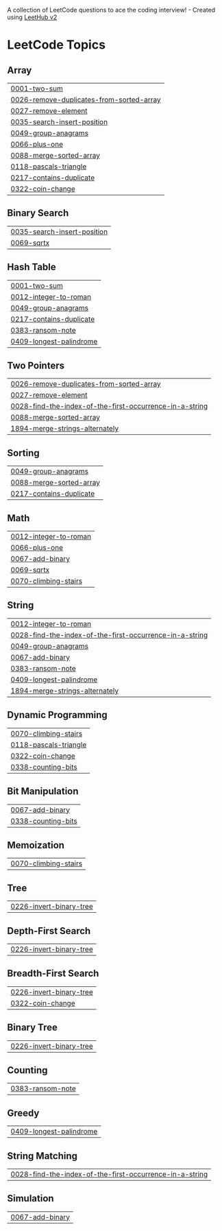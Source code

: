 A collection of LeetCode questions to ace the coding interview! - Created using [LeetHub v2](https://github.com/arunbhardwaj/LeetHub-2.0)
<!---LeetCode Topics Start-->
# LeetCode Topics
## Array
|  |
| ------- |
| [0001-two-sum](https://github.com/cookiepingyen/LeeCode_Practice/tree/master/0001-two-sum) |
| [0026-remove-duplicates-from-sorted-array](https://github.com/cookiepingyen/LeeCode_Practice/tree/master/0026-remove-duplicates-from-sorted-array) |
| [0027-remove-element](https://github.com/cookiepingyen/LeeCode_Practice/tree/master/0027-remove-element) |
| [0035-search-insert-position](https://github.com/cookiepingyen/LeeCode_Practice/tree/master/0035-search-insert-position) |
| [0049-group-anagrams](https://github.com/cookiepingyen/LeeCode_Practice/tree/master/0049-group-anagrams) |
| [0066-plus-one](https://github.com/cookiepingyen/LeeCode_Practice/tree/master/0066-plus-one) |
| [0088-merge-sorted-array](https://github.com/cookiepingyen/LeeCode_Practice/tree/master/0088-merge-sorted-array) |
| [0118-pascals-triangle](https://github.com/cookiepingyen/LeeCode_Practice/tree/master/0118-pascals-triangle) |
| [0217-contains-duplicate](https://github.com/cookiepingyen/LeeCode_Practice/tree/master/0217-contains-duplicate) |
| [0322-coin-change](https://github.com/cookiepingyen/LeeCode_Practice/tree/master/0322-coin-change) |
## Binary Search
|  |
| ------- |
| [0035-search-insert-position](https://github.com/cookiepingyen/LeeCode_Practice/tree/master/0035-search-insert-position) |
| [0069-sqrtx](https://github.com/cookiepingyen/LeeCode_Practice/tree/master/0069-sqrtx) |
## Hash Table
|  |
| ------- |
| [0001-two-sum](https://github.com/cookiepingyen/LeeCode_Practice/tree/master/0001-two-sum) |
| [0012-integer-to-roman](https://github.com/cookiepingyen/LeeCode_Practice/tree/master/0012-integer-to-roman) |
| [0049-group-anagrams](https://github.com/cookiepingyen/LeeCode_Practice/tree/master/0049-group-anagrams) |
| [0217-contains-duplicate](https://github.com/cookiepingyen/LeeCode_Practice/tree/master/0217-contains-duplicate) |
| [0383-ransom-note](https://github.com/cookiepingyen/LeeCode_Practice/tree/master/0383-ransom-note) |
| [0409-longest-palindrome](https://github.com/cookiepingyen/LeeCode_Practice/tree/master/0409-longest-palindrome) |
## Two Pointers
|  |
| ------- |
| [0026-remove-duplicates-from-sorted-array](https://github.com/cookiepingyen/LeeCode_Practice/tree/master/0026-remove-duplicates-from-sorted-array) |
| [0027-remove-element](https://github.com/cookiepingyen/LeeCode_Practice/tree/master/0027-remove-element) |
| [0028-find-the-index-of-the-first-occurrence-in-a-string](https://github.com/cookiepingyen/LeeCode_Practice/tree/master/0028-find-the-index-of-the-first-occurrence-in-a-string) |
| [0088-merge-sorted-array](https://github.com/cookiepingyen/LeeCode_Practice/tree/master/0088-merge-sorted-array) |
| [1894-merge-strings-alternately](https://github.com/cookiepingyen/LeeCode_Practice/tree/master/1894-merge-strings-alternately) |
## Sorting
|  |
| ------- |
| [0049-group-anagrams](https://github.com/cookiepingyen/LeeCode_Practice/tree/master/0049-group-anagrams) |
| [0088-merge-sorted-array](https://github.com/cookiepingyen/LeeCode_Practice/tree/master/0088-merge-sorted-array) |
| [0217-contains-duplicate](https://github.com/cookiepingyen/LeeCode_Practice/tree/master/0217-contains-duplicate) |
## Math
|  |
| ------- |
| [0012-integer-to-roman](https://github.com/cookiepingyen/LeeCode_Practice/tree/master/0012-integer-to-roman) |
| [0066-plus-one](https://github.com/cookiepingyen/LeeCode_Practice/tree/master/0066-plus-one) |
| [0067-add-binary](https://github.com/cookiepingyen/LeeCode_Practice/tree/master/0067-add-binary) |
| [0069-sqrtx](https://github.com/cookiepingyen/LeeCode_Practice/tree/master/0069-sqrtx) |
| [0070-climbing-stairs](https://github.com/cookiepingyen/LeeCode_Practice/tree/master/0070-climbing-stairs) |
## String
|  |
| ------- |
| [0012-integer-to-roman](https://github.com/cookiepingyen/LeeCode_Practice/tree/master/0012-integer-to-roman) |
| [0028-find-the-index-of-the-first-occurrence-in-a-string](https://github.com/cookiepingyen/LeeCode_Practice/tree/master/0028-find-the-index-of-the-first-occurrence-in-a-string) |
| [0049-group-anagrams](https://github.com/cookiepingyen/LeeCode_Practice/tree/master/0049-group-anagrams) |
| [0067-add-binary](https://github.com/cookiepingyen/LeeCode_Practice/tree/master/0067-add-binary) |
| [0383-ransom-note](https://github.com/cookiepingyen/LeeCode_Practice/tree/master/0383-ransom-note) |
| [0409-longest-palindrome](https://github.com/cookiepingyen/LeeCode_Practice/tree/master/0409-longest-palindrome) |
| [1894-merge-strings-alternately](https://github.com/cookiepingyen/LeeCode_Practice/tree/master/1894-merge-strings-alternately) |
## Dynamic Programming
|  |
| ------- |
| [0070-climbing-stairs](https://github.com/cookiepingyen/LeeCode_Practice/tree/master/0070-climbing-stairs) |
| [0118-pascals-triangle](https://github.com/cookiepingyen/LeeCode_Practice/tree/master/0118-pascals-triangle) |
| [0322-coin-change](https://github.com/cookiepingyen/LeeCode_Practice/tree/master/0322-coin-change) |
| [0338-counting-bits](https://github.com/cookiepingyen/LeeCode_Practice/tree/master/0338-counting-bits) |
## Bit Manipulation
|  |
| ------- |
| [0067-add-binary](https://github.com/cookiepingyen/LeeCode_Practice/tree/master/0067-add-binary) |
| [0338-counting-bits](https://github.com/cookiepingyen/LeeCode_Practice/tree/master/0338-counting-bits) |
## Memoization
|  |
| ------- |
| [0070-climbing-stairs](https://github.com/cookiepingyen/LeeCode_Practice/tree/master/0070-climbing-stairs) |
## Tree
|  |
| ------- |
| [0226-invert-binary-tree](https://github.com/cookiepingyen/LeeCode_Practice/tree/master/0226-invert-binary-tree) |
## Depth-First Search
|  |
| ------- |
| [0226-invert-binary-tree](https://github.com/cookiepingyen/LeeCode_Practice/tree/master/0226-invert-binary-tree) |
## Breadth-First Search
|  |
| ------- |
| [0226-invert-binary-tree](https://github.com/cookiepingyen/LeeCode_Practice/tree/master/0226-invert-binary-tree) |
| [0322-coin-change](https://github.com/cookiepingyen/LeeCode_Practice/tree/master/0322-coin-change) |
## Binary Tree
|  |
| ------- |
| [0226-invert-binary-tree](https://github.com/cookiepingyen/LeeCode_Practice/tree/master/0226-invert-binary-tree) |
## Counting
|  |
| ------- |
| [0383-ransom-note](https://github.com/cookiepingyen/LeeCode_Practice/tree/master/0383-ransom-note) |
## Greedy
|  |
| ------- |
| [0409-longest-palindrome](https://github.com/cookiepingyen/LeeCode_Practice/tree/master/0409-longest-palindrome) |
## String Matching
|  |
| ------- |
| [0028-find-the-index-of-the-first-occurrence-in-a-string](https://github.com/cookiepingyen/LeeCode_Practice/tree/master/0028-find-the-index-of-the-first-occurrence-in-a-string) |
## Simulation
|  |
| ------- |
| [0067-add-binary](https://github.com/cookiepingyen/LeeCode_Practice/tree/master/0067-add-binary) |
<!---LeetCode Topics End-->